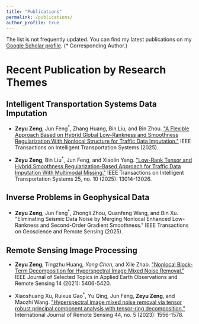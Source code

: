 ```yaml
---
title: "Publications"
permalink: /publications/
author_profile: true
---
```


<!-- {% if author.googlescholar %}
  You can also find my articles on <u><a href="{{author.googlescholar}}">my Google Scholar profile</a>.</u>
{% endif %}

{% include base_path %}

{% for post in site.publications reversed %}
  {% include archive-single.html %}
{% endfor %} -->

The list is not frequently updated. You can find my latest publications on my [Google Scholar profile](https://scholar.google.com.hk/citations?view_op=list_works&hl=en&user=t3icTAIAAAAJ). (* Corresponding Author.)



Recent Publication by Research Themes
=====

Intelligent Transportation Systems Data Imputation
-----
* <strong>Zeyu Zeng</strong>, Jun Feng<sup>*</sup>, Zhang Huang, Bin Liu, and Bin Zhou. ["A Flexible Approach Based on Hybrid Global Low-Rankness and Smoothness Regularization With Nonlocal Structure for Traffic Data Imputation."](https://ieeexplore.ieee.org/abstract/document/10897310) IEEE Transactions on Intelligent Transportation Systems (2025).

* <strong>Zeyu Zeng</strong>, Bin Liu<sup>*</sup>, Jun Feng, and Xiaolin Yang. ["Low-Rank Tensor and Hybrid Smoothness Regularization-Based Approach for Traffic Data Imputation With Multimodal Missing."](https://ieeexplore.ieee.org/abstract/document/10637250) IEEE Transactions on Intelligent Transportation Systems 25, no. 10 (2025): 13014-13026.

Inverse Problems in Geophysical Data
-----
* <strong>Zeyu Zeng</strong>, Jun Feng<sup>*</sup>, Zhongli Zhou, Quanfeng Wang, and Bin Xu. "Eliminating Seismic Data Noise by Merging Nonlocal Enhanced Low-Rankness and Second-Order Gradient Smoothness." IEEE Transactions on Geoscience and Remote Sensing (2025).

Remote Sensing Image Processing
-----
* <strong>Zeyu Zeng</strong>, Tingzhu Huang<sup>*</sup>, Yong Chen<sup>*</sup>, and Xile Zhao. ["Nonlocal Block-Term Decomposition for Hyperspectral Image Mixed Noise Removal."](https://ieeexplore.ieee.org/abstract/document/9428531) IEEE Journal of Selected Topics in Applied Earth Observations and Remote Sensing 14 (2021): 5406-5420.

* Xiaoshuang Xu, Ruixue Gao<sup>*</sup>, Yu Qing, Jun Feng, <strong>Zeyu Zeng</strong>, and Maozhi Wang. ["Hyperspectral image mixed noise removal via tensor robust principal component analysis with tensor-ring decomposition."](https://www.tandfonline.com/doi/abs/10.1080/01431161.2023.2187720) International Journal of Remote Sensing 44, no. 5 (2023): 1556-1578.
